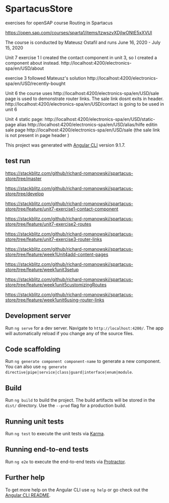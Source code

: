 # SpartacusStore



exercises for openSAP course Routing in Spartacus

https://open.sap.com/courses/sparta1/items/tzwszvXDjlwONtE5xXVUl 

The course is conducted by Mateusz Ostafil and runs June 16, 2020 - July 15, 2020

Unit 7
exercise 1
I created the contact component in unit 3, so I created a component about instead. 
http://localhost:4200/electronics-spa/en/USD/about

exercise 3 
followed Mateusz's solution
http://localhost:4200/electronics-spa/en/USD/recently-bought


Unit 6
the course uses http://localhost:4200/electronics-spa/en/USD/sale page is used to demonstrate router links. The sale link dosnt exits in header.
http://localhost:4200/electronics-spa/en/USD/contact is going to be used in unit 6


Unit 4
static page:
http://localhost:4200/electronics-spa/en/USD/static-page
alias
http://localhost:4200/electronics-spa/en/USD/alias/hilfe
editin sale page 
http://localhost:4200/electronics-spa/en/USD/sale   (the sale link is not present in page header  )


This project was generated with [Angular CLI](https://github.com/angular/angular-cli) version 9.1.7.

## test run
https://stackblitz.com/github/richard-romanowski/spartacus-store/tree/master 

https://stackblitz.com/github/richard-romanowski/spartacus-store/tree/develop

https://stackblitz.com/github/richard-romanowski/spartacus-store/tree/feature/unit7-exercise1-contact-component

https://stackblitz.com/github/richard-romanowski/spartacus-store/tree/feature/unit7-exercise2-routes

https://stackblitz.com/github/richard-romanowski/spartacus-store/tree/feature/unit7-exercise3-router-links

https://stackblitz.com/github/richard-romanowski/spartacus-store/tree/feature/week1Unit4add-content-pages

https://stackblitz.com/github/richard-romanowski/spartacus-store/tree/feature/week1unit3setup

https://stackblitz.com/github/richard-romanowski/spartacus-store/tree/feature/week1unit5customizingRoutes

https://stackblitz.com/github/richard-romanowski/spartacus-store/tree/feature/week1unit6using-router-links


## Development server

Run `ng serve` for a dev server. Navigate to `http://localhost:4200/`. The app will automatically reload if you change any of the source files.

## Code scaffolding

Run `ng generate component component-name` to generate a new component. You can also use `ng generate directive|pipe|service|class|guard|interface|enum|module`.

## Build

Run `ng build` to build the project. The build artifacts will be stored in the `dist/` directory. Use the `--prod` flag for a production build.

## Running unit tests

Run `ng test` to execute the unit tests via [Karma](https://karma-runner.github.io).

## Running end-to-end tests

Run `ng e2e` to execute the end-to-end tests via [Protractor](http://www.protractortest.org/).

## Further help

To get more help on the Angular CLI use `ng help` or go check out the [Angular CLI README](https://github.com/angular/angular-cli/blob/master/README.md).
